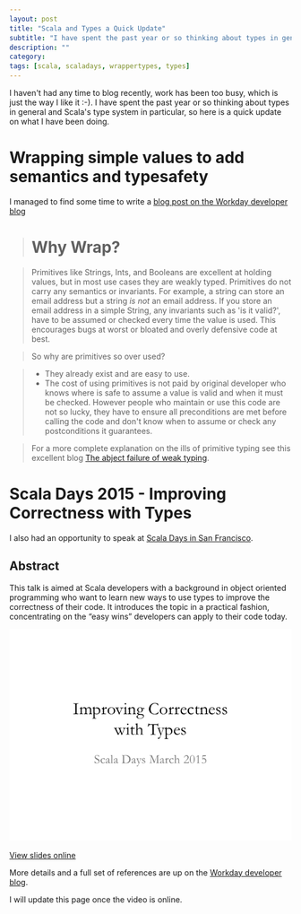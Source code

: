 ```yaml
---
layout: post
title: "Scala and Types a Quick Update"
subtitle: "I have spent the past year or so thinking about types in general and Scala's type system in particular, so here is a quick update on what I have been doing."
description: ""
category:
tags: [scala, scaladays, wrappertypes, types]
---
```


I haven't had any time to blog recently, work has been too busy, which is just the way I like it :-).  I have spent the past year or so thinking about types in general and Scala's type system in particular, so here is a quick update on what I have been doing.

# Wrapping simple values to add semantics and typesafety

I managed to find some time to write a [blog post on the Workday developer blog](http://workday.github.io/scala/2015/02/05/scala-typesafe-wrappers/)

> # Why Wrap?

> Primitives like Strings, Ints, and Booleans are excellent at holding values, but in most use cases they are weakly typed. Primitives do not carry any semantics or invariants. For example, a string can store an email address but a string _is not_ an email address. If you store an email address in a simple String, any invariants such as 'is it valid?', have to be assumed or checked every time the value is used. This encourages bugs at worst or bloated and overly defensive code at best.

> So why are primitives so over used?

> * They already exist and are easy to use.
> * The cost of using primitives is not paid by original developer who knows where is safe to assume a value is valid and when it must be checked.  However people who maintain or use this code are not so lucky, they have to ensure all preconditions are met before calling the code and don't know when to assume or check any postconditions it guarantees.  

> For a more complete explanation on the ills of primitive typing see this excellent blog [The abject failure of weak typing](http://techblog.realestate.com.au/the-abject-failure-of-weak-typing/).

# Scala Days 2015 - Improving Correctness with Types

I also had an opportunity to speak at [Scala Days in San Francisco](http://event.scaladays.org/scaladays-sanfran-2015#!#schedulePopupExtras-6553).

## Abstract

This talk is aimed at Scala developers with a background in object oriented programming who want to learn new ways to use types to improve the correctness of their code. It introduces the topic in a practical fashion, concentrating on the “easy wins” developers can apply to their code today.

![Slides](/assets/scala-days-improving-correctness-with-types/thumbnail.png)

[View slides online](http://www.slideshare.net/IainHull/improving-correctness-with-types)

More details and a full set of references are up on the [Workday developer blog](http://workday.github.io/2015/03/17/scala-days-improving-correctness-with-types/).

I will update this page once the video is online.